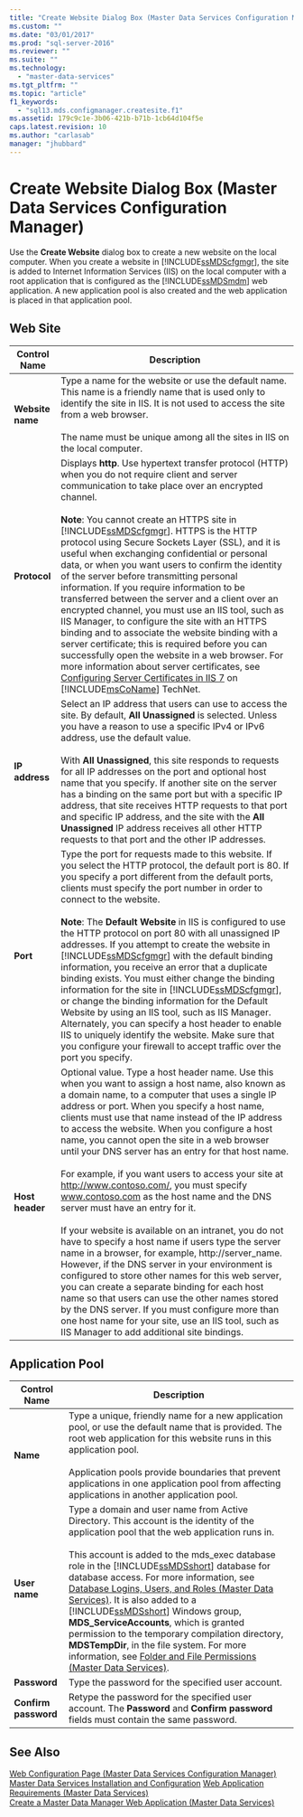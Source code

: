 ```yaml
---
title: "Create Website Dialog Box (Master Data Services Configuration Manager) | Microsoft Docs"
ms.custom: ""
ms.date: "03/01/2017"
ms.prod: "sql-server-2016"
ms.reviewer: ""
ms.suite: ""
ms.technology: 
  - "master-data-services"
ms.tgt_pltfrm: ""
ms.topic: "article"
f1_keywords: 
  - "sql13.mds.configmanager.createsite.f1"
ms.assetid: 179c9c1e-3b06-421b-b71b-1cb64d104f5e
caps.latest.revision: 10
ms.author: "carlasab"
manager: "jhubbard"
---
```

# Create Website Dialog Box (Master Data Services Configuration Manager)
  Use the **Create Website** dialog box to create a new website on the local computer. When you create a website in [!INCLUDE[ssMDScfgmgr](../database-engine/install/windows/includes/ssmdscfgmgr-md.md)], the site is added to Internet Information Services (IIS) on the local computer with a root application that is configured as the [!INCLUDE[ssMDSmdm](../database-engine/install/windows/includes/ssmdsmdm-md.md)] web application. A new application pool is also created and the web application is placed in that application pool.  
  
## Web Site  
  
|Control Name|Description|  
|------------------|-----------------|  
|**Website name**|Type a name for the website or use the default name. This name is a friendly name that is used only to identify the site in IIS. It is not used to access the site from a web browser.<br /><br /> The name must be unique among all the sites in IIS on the local computer.|  
|**Protocol**|Displays **http**. Use hypertext transfer protocol (HTTP) when you do not require client and server communication to take place over an encrypted channel.<br /><br /> **Note**: You cannot create an HTTPS site in [!INCLUDE[ssMDScfgmgr](../database-engine/install/windows/includes/ssmdscfgmgr-md.md)]. HTTPS is the HTTP protocol using Secure Sockets Layer (SSL), and it is useful when exchanging confidential or personal data, or when you want users to confirm the identity of the server before transmitting personal information. If you require information to be transferred between the server and a client over an encrypted channel, you must use an IIS tool, such as IIS Manager, to configure the site with an HTTPS binding and to associate the website binding with a server certificate; this is required before you can successfully open the website in a web browser. For more information about server certificates, see [Configuring Server Certificates in IIS 7](http://go.microsoft.com/fwlink/?LinkId=163220) on [!INCLUDE[msCoName](../advanced-analytics/r-services/tutorials/includes/msconame-md.md)] TechNet.|  
|**IP address**|Select an IP address that users can use to access the site. By default, **All Unassigned** is selected. Unless you have a reason to use a specific IPv4 or IPv6 address, use the default value.<br /><br /> With **All Unassigned**, this site responds to requests for all IP addresses on the port and optional host name that you specify. If another site on the server has a binding on the same port but with a specific IP address, that site receives HTTP requests to that port and specific IP address, and the site with the **All Unassigned** IP address receives all other HTTP requests to that port and the other IP addresses.|  
|**Port**|Type the port for requests made to this website. If you select the HTTP protocol, the default port is 80. If you specify a port different from the default ports, clients must specify the port number in order to connect to the website.<br /><br /> **Note**: The **Default Website** in IIS is configured to use the HTTP protocol on port 80 with all unassigned IP addresses. If you attempt to create the website in [!INCLUDE[ssMDScfgmgr](../database-engine/install/windows/includes/ssmdscfgmgr-md.md)] with the default binding information, you receive an error that a duplicate binding exists. You must either change the binding information for the site in [!INCLUDE[ssMDScfgmgr](../database-engine/install/windows/includes/ssmdscfgmgr-md.md)], or change the binding information for the Default Website by using an IIS tool, such as IIS Manager. Alternately, you can specify a host header to enable IIS to uniquely identify the website. Make sure that you configure your firewall to accept traffic over the port you specify.|  
|**Host header**|Optional value. Type a host header name. Use this when you want to assign a host name, also known as a domain name, to a computer that uses a single IP address or port. When you specify a host name, clients must use that name instead of the IP address to access the website. When you configure a host name, you cannot open the site in a web browser until your DNS server has an entry for that host name.<br /><br /> For example, if you want users to access your site at http://www.contoso.com/, you must specify www.contoso.com as the host name and the DNS server must have an entry for it.<br /><br /> If your website is available on an intranet, you do not have to specify a host name if users type the server name in a browser, for example, http://server_name. However, if the DNS server in your environment is configured to store other names for this web server, you can create a separate binding for each host name so that users can use the other names stored by the DNS server. If you must configure more than one host name for your site, use an IIS tool, such as IIS Manager to add additional site bindings.|  
  
## Application Pool  
  
|Control Name|Description|  
|------------------|-----------------|  
|**Name**|Type a unique, friendly name for a new application pool, or use the default name that is provided. The root web application for this website runs in this application pool.<br /><br /> Application pools provide boundaries that prevent applications in one application pool from affecting applications in another application pool.|  
|**User name**|Type a domain and user name from Active Directory. This account is the identity of the application pool that the web application runs in.<br /><br /> This account is added to the mds_exec database role in the [!INCLUDE[ssMDSshort](../analysis-services/includes/ssmdsshort-md.md)] database for database access. For more information, see [Database Logins, Users, and Roles &#40;Master Data Services&#41;](../master-data-services/database-logins-users-and-roles-master-data-services.md). It is also added to a [!INCLUDE[ssMDSshort](../analysis-services/includes/ssmdsshort-md.md)] Windows group, **MDS_ServiceAccounts**, which is granted permission to the temporary compilation directory, **MDSTempDir**, in the file system. For more information, see [Folder and File Permissions &#40;Master Data Services&#41;](../master-data-services/folder-and-file-permissions-master-data-services.md).|  
|**Password**|Type the password for the specified user account.|  
|**Confirm password**|Retype the password for the specified user account. The **Password** and **Confirm password** fields must contain the same password.|  
  
## See Also  
 [Web Configuration Page &#40;Master Data Services Configuration Manager&#41;](../master-data-services/web-configuration-page-master-data-services-configuration-manager.md)   
[Master Data Services Installation and Configuration](../master-data-services/master-data-services-installation-and-configuration.md)
 [Web Application Requirements &#40;Master Data Services&#41;](../master-data-services/install/windows/web-application-requirements-master-data-services.md)   
 [Create a Master Data Manager Web Application &#40;Master Data Services&#41;](../master-data-services/install/windows/create-a-master-data-manager-web-application-master-data-services.md)  
  
  